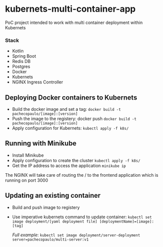 # kubernets-multi-container-app

PoC project intended to work with multi container deployment within Kubernets

### Stack
   * Kotlin
   * Spring Boot
   * Redis DB
   * Postgres
   * Docker
   * Kubernets
   * NGINX Ingress Controller

## Deploying Docker containers to Kubernets 

* Build the docker image and set a tag: `docker build -t pachecopaulo/[image]:[version]`
* Push the image to the registery: docker push `docker build -t pachecopaulo/[image]:[version]`
* Apply configuration for Kubernets: `kubectl apply -f k8s/`

## Running with Minikube
* Install Minikube
* Apply configuration to create the cluster `kubectl apply -f k8s/`
* Get the IP address to access the application `minikube ip`

The NGINX will take care of routing the / to the frontend application which is running on port 3000

## Updating an existing container 
* Build and push image to registery
* Use imperative kubernets command to update container: `kubectl set image deployment/[yaml deployment file] [deploymentName]=[image]:[tag]` 

  *Full example*: `kubectl set image deployment/server-deployment server=pachecopaulo/multi-server:v1`
